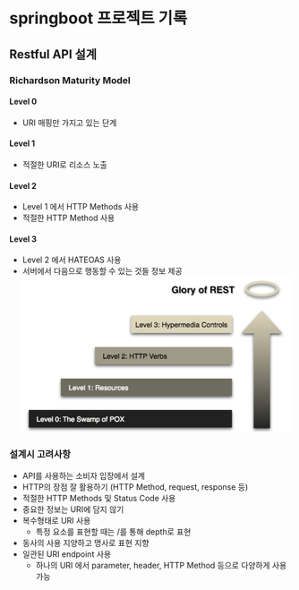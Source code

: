 # springboot 프로젝트 기록
## Restful API 설계
### Richardson Maturity Model
#### Level 0
* URI 매핑만 가지고 있는 단계

#### Level 1
* 적절한 URI로 리소스 노출

#### Level 2
* Level 1 에서 HTTP Methods 사용
* 적절한 HTTP Method 사용

#### Level 3
* Level 2 에서 HATEOAS 사용
* 서버에서 다음으로 행동할 수 있는 것들 정보 제공
![](./img/2024-06-06-23-34-50.png)

### 설계시 고려사항
* API를 사용하는 소비자 입장에서 설계
* HTTP의 장점 잘 활용하기 (HTTP Method, request, response 등)
* 적절한 HTTP Methods 및 Status Code 사용
* 중요한 정보는 URI에 담지 않기
* 복수형태로 URI 사용
  * 특정 요소를 표현할 때는 /를 통해 depth로 표현
* 동사의 사용 지양하고 명사로 표현 지향
* 일관된 URI endpoint 사용
  * 하나의 URI 에서 parameter, header, HTTP Method 등으로 다양하게 사용 가능